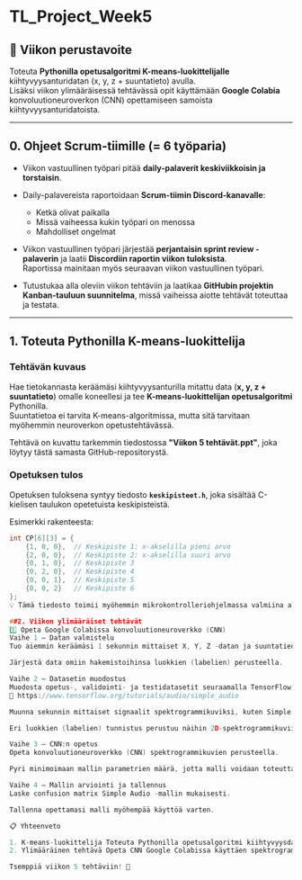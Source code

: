 # TL_Project_Week5

## 🎯 Viikon perustavoite
Toteuta **Pythonilla opetusalgoritmi K-means-luokittelijalle** kiihtyvyysanturidatan (x, y, z + suuntatieto) avulla.  
Lisäksi viikon ylimääräisessä tehtävässä opit käyttämään **Google Colabia** konvoluutioneuroverkon (CNN) opettamiseen samoista kiihtyvyysanturidatoista.

---

## 0. Ohjeet Scrum-tiimille (= 6 työparia)
- Viikon vastuullinen työpari pitää **daily-palaverit keskiviikkoisin ja torstaisin**.  
- Daily-palavereista raportoidaan **Scrum-tiimin Discord-kanavalle**:
  - Ketkä olivat paikalla  
  - Missä vaiheessa kukin työpari on menossa  
  - Mahdolliset ongelmat  

- Viikon vastuullinen työpari järjestää **perjantaisin sprint review -palaverin** ja laatii **Discordiin raportin viikon tuloksista**.  
  Raportissa mainitaan myös seuraavan viikon vastuullinen työpari.

- Tutustukaa alla oleviin viikon tehtäviin ja laatikaa **GitHubin projektin Kanban-tauluun suunnitelma**, missä vaiheissa aiotte tehtävät toteuttaa ja testata.  


---

## 1. Toteuta Pythonilla K-means-luokittelija

### Tehtävän kuvaus
Hae tietokannasta keräämäsi kiihtyvyysanturilla mitattu data (**x, y, z + suuntatieto**) omalle koneellesi ja tee **K-means-luokittelijan opetusalgoritmi** Pythonilla.  
Suuntatietoa ei tarvita K-means-algoritmissa, mutta sitä tarvitaan myöhemmin neuroverkon opetustehtävässä.

Tehtävä on kuvattu tarkemmin tiedostossa **"Viikon 5 tehtävät.ppt"**, joka löytyy tästä samasta GitHub-repositorystä.

### Opetuksen tulos
Opetuksen tuloksena syntyy tiedosto **`keskipisteet.h`**, joka sisältää C-kielisen taulukon opetetuista keskipisteistä.  

Esimerkki rakenteesta:
```c
int CP[6][3] = {
    {1, 0, 0},  // Keskipiste 1: x-akselilla pieni arvo
    {2, 0, 0},  // Keskipiste 2: x-akselilla suuri arvo
    {0, 1, 0},  // Keskipiste 3
    {0, 2, 0},  // Keskipiste 4
    {0, 0, 1},  // Keskipiste 5
    {0, 0, 2}   // Keskipiste 6
};
💡 Tämä tiedosto toimii myöhemmin mikrokontrolleriohjelmassa valmiina alustustaulukona.

##2. Viikon ylimääräiset tehtävät
1️⃣ Opeta Google Colabissa konvoluutioneuroverkko (CNN)
Vaihe 1 – Datan valmistelu
Tuo aiemmin keräämäsi 1 sekunnin mittaiset X, Y, Z -datan ja suuntatiedon Google Colabiin.

Järjestä data omiin hakemistoihinsa luokkien (labelien) perusteella.

Vaihe 2 – Datasetin muodostus
Muodosta opetus-, validointi- ja testidatasetit seuraamalla TensorFlow Simple Audio -mallia:
🔗 https://www.tensorflow.org/tutorials/audio/simple_audio

Muunna sekunnin mittaiset signaalit spektrogrammikuviksi, kuten Simple Audio -mallissa.

Eri luokkien (labelien) tunnistus perustuu näihin 2D-spektrogrammikuviin.

Vaihe 3 – CNN:n opetus
Opeta konvoluutioneuroverkko (CNN) spektrogrammikuvien perusteella.

Pyri minimoimaan mallin parametrien määrä, jotta malli voidaan toteuttaa myöhemmin NRF5340DK-mikrokontrollerissa.

Vaihe 4 – Mallin arviointi ja tallennus
Laske confusion matrix Simple Audio -mallin mukaisesti.

Tallenna opettamasi malli myöhempää käyttöä varten.

📋 Yhteenveto

1. K-means-luokittelija	Toteuta Pythonilla opetusalgoritmi kiihtyvyysdatalle	keskipisteet.h
2. Ylimääräinen tehtävä	Opeta CNN Google Colabissa käyttäen spektrogrammikuvia	CNN-malli + confusion matrix

Tsemppiä viikon 5 tehtäviin! 🚀